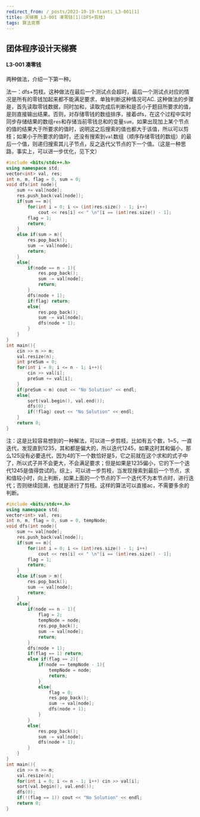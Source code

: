 ```yaml
---
redirect_from: /_posts/2023-10-19-tianti_L3-001[1]
title: 天梯赛_L3-001 凑零钱[1](DFS+剪枝)
tags: 算法竞赛
---
```


## 团体程序设计天梯赛

#### L3-001 凑零钱

两种做法，介绍一下第一种。

法一：dfs+剪枝。这种做法在最后一个测试点会超时，最后一个测试点对应的情况是所有的零钱加起来都不能满足要求，单独判断这种情况可AC. 这种做法的步骤是，首先读取零钱数据，同时加和，读取完成后判断和是否小于题目所要求的值，是则直接输出结果。否则，对存储零钱的数组排序，接着dfs，在这个过程中实时同步存储结果的数组`res`和存储当前零钱总和的变量`sum`，如果出现加上某个节点的值的结果大于所要求的值时，说明这之后搜索的值也都大于该值，所以可以剪枝；如果小于所要求的值时，还没有搜索到`val`数组（顺序存储零钱的数组）的最后一个值，则递归搜索其儿子节点，反之迭代父节点的下一个值。（这是一种思路，事实上，可以进一步优化，见下文）

```cpp
#include <bits/stdc++.h>
using namespace std;
vector<int> val, res;
int n, m, flag = 0, sum = 0;
void dfs(int node){
    sum += val[node];
    res.push_back(val[node]);
    if(sum == m){
        for(int i = 0; i <= (int)res.size() - 1; i++)
            cout << res[i] << " \n"[i == (int)res.size() - 1];
        flag = 1;
        return;
    }
    else if(sum > m){
        res.pop_back();
        sum -= val[node];
        return;
    }
    else{
        if(node == n - 1){
            res.pop_back();
            sum -= val[node];
            return;
        }
        dfs(node + 1);
        if(flag) return;
        else{
            res.pop_back();
            sum -= val[node];
            dfs(node + 1);
        }
    }
}
int main(){
    cin >> n >> m;
    val.resize(n);
    int preSum = 0;
    for(int i = 0; i <= n - 1; i++){
        cin >> val[i];
        preSum += val[i];
    }
    if(preSum < m) cout << "No Solution" << endl;
    else{
        sort(val.begin(), val.end());
        dfs(0);
        if(!flag) cout << "No Solution" << endl;
    }
    return 0;
}
```

注：这是比较容易想到的一种解法，可以进一步剪枝。比如有五个数，1~5，一直迭代，发现直到1235，其和都是偏大的，所以迭代1245，如果这时其和偏小，那么125没有必要迭代，因为4的下一个数恰好是5，它之前就在这个求和的式子中了，所以式子并不会更大，不会满足要求；但是如果是1235偏小，它的下一个迭代1245是值得尝试的。综上，可以进一步剪枝，当发现搜索到最后一个节点，求和值较小时，向上判断，如果上面的一个节点的下一个迭代不为本节点时，进行迭代；否则继续回溯，也就是进行了剪枝。这样的算法可以直接ac，不需要多余的判断。

```cpp
#include <bits/stdc++.h>
using namespace std;
vector<int> val, res;
int n, m, flag = 0, sum = 0, tempNode;
void dfs(int node){
    sum += val[node];
    res.push_back(val[node]);
    if(sum == m){
        for(int i = 0; i <= (int)res.size() - 1; i++)
            cout << res[i] << " \n"[i == (int)res.size() - 1];
        flag = 1;
        return;
    }
    else if(sum > m){
        res.pop_back();
        sum -= val[node];
        return;
    }
    else{
        if(node == n - 1){
            flag = 2;
            tempNode = node;
            res.pop_back();
            sum -= val[node];
            return;
        }
        dfs(node + 1);
        if(flag == 1) return;
        else if(flag == 2){
            if(node == tempNode - 1){
                tempNode = node;
                return;
            }
            else{
                flag = 0;
                res.pop_back();
                sum -= val[node];
                dfs(node + 1);
            }
        }
        else{
            res.pop_back();
            sum -= val[node];
            dfs(node + 1);
        }
    }
}
int main(){
    cin >> n >> m;
    val.resize(n);
    for(int i = 0; i <= n - 1; i++) cin >> val[i];
    sort(val.begin(), val.end());
    dfs(0);
    if(!(flag == 1)) cout << "No Solution" << endl;
    return 0;
}
```